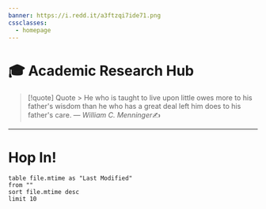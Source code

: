 ```yaml
---
banner: https://i.redd.it/a3ftzqi7ide71.png
cssclasses:
  - homepage
---
```

# 🎓 Academic Research Hub

>[!quote] Quote
	> He who is taught to live upon little owes more to his father's wisdom than he who has a great deal left him does to his father's care.
> &mdash; <cite>William C. Menninger</cite>✍️
---
# Hop In!
``` dataview
table file.mtime as "Last Modified"
from ""
sort file.mtime desc
limit 10
```
